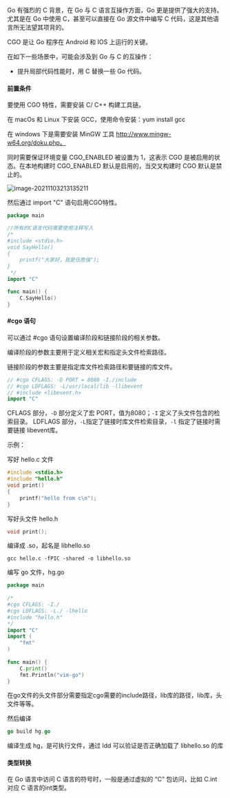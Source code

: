 Go 有强烈的 C 背景，在 Go 与 C 语言互操作方面，Go 更是提供了强大的支持。尤其是在 Go 中使用 C，甚至可以直接在 Go 源文件中编写 C 代码，这是其他语言所无法望其项背的。

CGO 是让 Go 程序在 Android 和 IOS 上运行的关键。

在如下一些场景中，可能会涉及到 Go 与 C 的互操作：

- 提升局部代码性能时，用 C 替换一些 Go 代码。

#### 前置条件

要使用 CGO 特性，需要安装 C/ C++ 构建工具链。

在 macOs 和 Linux 下安装 GCC，使用命令安装：yum install gcc

在 windows 下是需要安装 MinGW 工具 http://www.mingw-w64.org/doku.php。

同时需要保证环境变量 CGO_ENABLED 被设置为 1，这表示 CGO 是被启用的状态。在本地构建时 CGO_ENABLED 默认是启用的，当交叉构建时 CGO 默认是禁止的。

![image-20211103213135211](F:\Users\WSQ\Go\src\Go-\github.com\Maker-Wu\studygo\day06\04_CGo\note.assets\image-20211103213135211.png)

然后通过 import "C" 语句启用CGO特性。

```go
package main

//所有的C语言代码需要使用注释写入
/*
#include <stdio.h>
void SayHello()
{
	printf("大家好，我是伍胜强");
}
 */
import "C"

func main() {
	C.SayHello()
}
```

#### #cgo 语句

可以通过 #cgo 语句设置编译阶段和链接阶段的相关参数。

编译阶段的参数主要用于定义相关宏和指定头文件检索路径。

链接阶段的参数主要是指定库文件检索路径和要链接的库文件。

```go
// #cgo CFLAGS: -D PORT = 8080 -I./include 
// #cgo LDFLAGS: -L/usr/local/lib -llibevent 
// #include <libevent.h>
import "C"
```

CFLAGS 部分，`-D` 部分定义了宏 PORT，值为8080；`-I` 定义了头文件包含的检索目录。
LDFLAGS 部分，`-L`指定了链接时库文件检索目录，`-l` 指定了链接时需要链接 libevent库。

示例：

写好 hello.c 文件

```c
#include <stdio.h>
#include "hello.h"
void print()
{
	printf("hello from c\n");
}
```

写好头文件 hello.h

```c
void print();
```

编译成 .so，起名是 libhello.so

```shell
gcc hello.c -fPIC -shared -o libhello.so
```

编写 go 文件，hg.go

```go
package main
 
/*
#cgo CFLAGS: -I./
#cgo LDFLAGS: -L./ -lhello
#include "hello.h"
*/
import "C"
import (
    "fmt"
)
 
func main() {
    C.print()
    fmt.Println("vim-go")
}
```

在go文件的头文件部分需要指定cgo需要的include路径，lib库的路径，lib库，头文件等等。

然后编译

```go
go build hg.go
```

编译生成 hg，是可执行文件，通过 ldd 可以验证是否正确加载了 libhello.so 的库

#### 类型转换

在 Go 语言中访问 C 语言的符号时，一般是通过虚拟的 “C” 包访问，比如 C.int 对应 C 语言的int类型。

